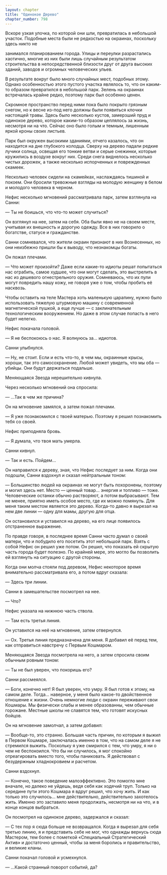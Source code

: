 ```yaml
---
layout: chapter
title: "Одинокое Дерево"
chapter_number: 798
---
```


Вскоре узкая улочка, по которой они шли, превратилась в небольшой участок. Подобные места были не редкостью на окраинах, поскольку здесь никто не

занимался планированием города. Улицы и переулки разрастались хаотично, многие из них были лишь случайным результатом строительства в непосредственной близости друг от друга высоких зданий, заводов и огромных человеческих ульев.

В результате вокруг было много случайных мест, подобных этому. Однако особенностью этого пустого участка являлось то, что он каким-то образом превратился в небольшой парк. Зелень на окраинах встречалась крайне редко, поэтому парк был особенно ценен.

Скромное пространство перед ними пока было покрыто грязным снегом, но к весне из-под него должны были появиться клочки настоящей травы. Здесь было несколько кустов, замерзший пруд и одинокое дерево, которое каким-то образом цеплялось за жизнь, несмотря ни на что. Сейчас оно было голым и темным, лишенным яркой кроны своих листьев.

Парк был окружен высокими зданиями, отчего казалось, что он находится на дне глубокого колодца. Сверху на дерево падали редкие лучики солнца, освещая его тонкие ветви и серые снежинки, которые кружились в воздухе вокруг них. Среди снега виднелось несколько чистых дорожек, а также несколько испорченных и поврежденных скамеек.

Несколько человек сидели на скамейках, наслаждаясь тишиной и покоем. Они бросили тревожные взгляды на молодую женщину в белом и молодого человека в черном.

Нефис несколько мгновений рассматривала парк, затем взглянула на Санни:

— Ты не боишься, что что-то может случиться?

Он взглянул на нее, затем на себя. Оба были явно не на своем месте, учитывая их внешность и дорогую одежду. Все в них говорило о богатстве, статусе и гражданстве.

Санни сомневался, что жители окраин признают в них Вознесенных, но они неизбежно пришли бы к выводу, что незнакомцы богаты.

Он пожал плечами.

— Что может произойти? Даже если какие-то идиоты решат попытаться нас ограбить, самое худшее, что они могут сделать, это выстрелить в нас из дешевого огнестрельного оружия. Сомневаюсь, что их пули могут повредить нашу кожу, не говоря уже о том, чтобы пробить её насквозь.

Чтобы оставить на теле Мастера хоть маленькую царапину, нужно было использовать тяжелую штурмовую машину с современной магнетической пушкой, а еще лучше — с заклинательным технологическим вооружением. Но даже в этом случае попасть в него будет нелегко.

Нефис покачала головой.

— Я не беспокоюсь о нас. Я волнуюсь за... идиотов.

Санни улыбнулся.

— Ну, не стоит. Если и есть что-то, в чем мы, окраинные крысы, хороши, так это самосохранение. Любой может увидеть, что мы оба — убийцы. Они будут держаться подальше.

Меняющаяся Звезда нерешительно кивнула.

Через несколько мгновений она спросила:

— ...Так в чем же причина?

Он на мгновение замялся, а затем пожал плечами.

— Я уже познакомился с твоей матерью. Поэтому я решил познакомить тебя со своей.

Нефис приподняла бровь.

— Я думала, что твоя мать умерла.

Санни кивнул.

— Так и есть. Пойдем...

Он направился к дереву, зная, что Нефис последует за ним. Когда они подошли, Санни вздохнул и сказал нейтральным тоном:

— Большинство людей на окраинах не могут быть похоронены, поэтому и могил здесь нет. Место — ценный товар... энергия и топливо — тоже. Человеческие останки обычно растворяют, а потом выбрасывают. Тем не менее, приятно иметь особое место, где их можно помянуть. Для меня таким местом является это дерево. Когда-то давно я вырезал на нем две линии — одну для мамы, другую для отца.

Он остановился и уставился на дерево, на его лице появилось отстраненное выражение.

По правде говоря, в последнее время Санни часто думал о своей матери, что и побудило его посетить этот небольшой парк. Взять с собой Нефис он решил уже потом. Он решил, что показать ей скрытую часть города будет полезно. По крайней мере, это могло бы позволить ей взглянуть на ситуацию с другой стороны.

Когда они молча стояли под деревом, Нефис некоторое время внимательно рассматривала его, а потом вдруг сказала:

— Здесь три линии.

Санни в замешательстве посмотрел на нее.

— Что?

Нефис указала на нижнюю часть ствола.

— Там есть третья линия.

Он уставился на неё на мгновение, затем отвернулся.

— Ох. Третья линия предназначена для меня. Я добавил её перед тем, как отправиться навстречу с Первым Кошмаром.

Меняющаяся Звезда посмотрела на него, а затем спросила своим обычным ровным тоном:

— Ты не был уверен, что покоришь его?

Санни рассмеялся.

— Боги, конечно нет! Я был уверен, что умру. Я был готов к этому, на самом деле. Тогда... наверное, у меня было какое-то двойственное отношение к жизни. Очень немногие люди с окраин переживают свои Кошмары. Мы физически слабы и менее образованны, чем обычные горожане. Местные школы не славятся тем, что готовят искусных бойцов.

Он на мгновение замолчал, а затем добавил:

— Вообще-то, это странно. Большая часть причин, по которым я выжил в Первом Кошмаре, заключалась именно в том, что на самом деле я не стремился выжить. Поскольку я уже смирился с тем, что умру, я ни о чем не беспокоился. Что бы ни случилось, я мог спокойно отреагировать вместо того, чтобы паниковать. Я действовал с безудержным хладнокровием и расчетом.

Санни вздохнул.

— Конечно, такое поведение малоэффективно. Это помогло мне вначале, но далеко не уйдешь, ведя себя как ходячий труп. Только на середине пути этого Кошмара я вдруг решил, что хочу жить. И как только это случилось... мне действительно, действительно захотелось жить. Именно это заставило меня продолжать, несмотря ни на что, и в конце концов выбраться.

Он посмотрел на одинокое дерево, задержался и сказал:

— С тех пор я сюда больше не возвращался. Когда я вырезал для себя третью линию, я и представить себе не мог, что однажды вернусь сюда Мастером, тем более с пометкой «Специальный Стратегический Актив» и достаточно ценный, чтобы за меня боролись и правительство, и великие кланы.

Санни покачал головой и усмехнулся.

— ...Какой странный поворот событий, да?